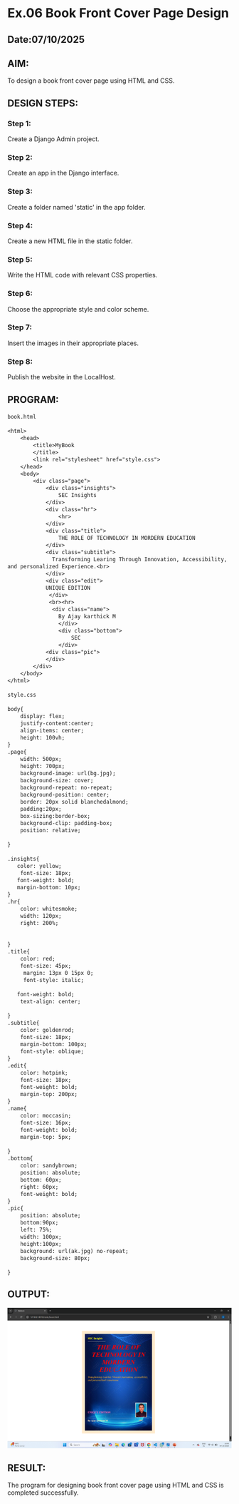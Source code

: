 # Ex.06 Book Front Cover Page Design
## Date:07/10/2025

## AIM:
To design a book front cover page using HTML and CSS.

## DESIGN STEPS:

### Step 1:
Create a Django Admin project.

### Step 2:
Create an app in the Django interface.

### Step 3:
Create a folder named 'static' in the app folder.

### Step 4:
Create a new HTML file in the static folder.

### Step 5:
Write the HTML code with relevant CSS properties.

### Step 6:
Choose the appropriate style and color scheme.

### Step 7:
Insert the images in their appropriate places.

### Step 8:
Publish the website in the LocalHost.

## PROGRAM:
```
book.html

<html>
    <head>
        <title>MyBook
        </title>
        <link rel="stylesheet" href="style.css">
    </head>
    <body>
        <div class="page">
            <div class="insights">
                SEC Insights
            </div>
            <div class="hr">
                <hr>
            </div>
            <div class="title">
                THE ROLE OF TECHNOLOGY IN MORDERN EDUCATION
            </div>
            <div class="subtitle">
              Transforming Learing Through Innovation, Accessibility, and personalized Experience.<br>
            </div>
            <div class="edit">
            UNIQUE EDITION
             </div>
             <br><hr>
              <div class="name">
                By Ajay karthick M
                </div>
                <div class="bottom">
                    SEC
                </div>
            <div class="pic">
            </div> 
        </div>
    </body>
</html>

style.css

body{
    display: flex;
    justify-content:center;
    align-items: center;
    height: 100vh;
}
.page{
    width: 500px;
    height: 700px;
    background-image: url(bg.jpg);
    background-size: cover;
    background-repeat: no-repeat;
    background-position: center;
    border: 20px solid blanchedalmond;
    padding:20px;
    box-sizing:border-box;
    background-clip: padding-box;
    position: relative;
       
}

.insights{
   color: yellow;
    font-size: 18px;
   font-weight: bold;
   margin-bottom: 10px;
}
.hr{
    color: whitesmoke;
    width: 120px;
    right: 200%;
    

}
.title{
    color: red;
    font-size: 45px;
     margin: 13px 0 15px 0;
     font-style: italic;
    
   font-weight: bold;
    text-align: center;
    
}
.subtitle{
    color: goldenrod;
    font-size: 18px;
    margin-bottom: 100px;
    font-style: oblique;
}
.edit{
    color: hotpink;
    font-size: 18px;
    font-weight: bold;
    margin-top: 200px;
}
.name{
    color: moccasin;
    font-size: 16px;
    font-weight: bold;
    margin-top: 5px;
   
}
.bottom{
    color: sandybrown;
    position: absolute;
    bottom: 60px;
    right: 60px;
    font-weight: bold;
}
.pic{
    position: absolute;
    bottom:90px;
    left: 75%;
    width: 100px;
    height:100px;
    background: url(ak.jpg) no-repeat;
    background-size: 80px;

}

```

## OUTPUT:
![alt text](<Screenshot 2025-10-07 134605.png>)

## RESULT:
The program for designing book front cover page using HTML and CSS is completed successfully.
